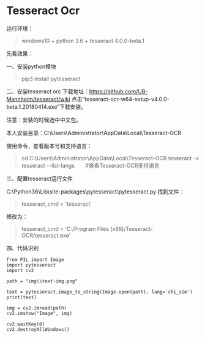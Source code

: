 # Tesseract Ocr

运行环境：
>windows10 + python 3.6 + tesseract 4.0.0-beta.1

先看效果：


一、安装python模块
>pip3 install pytesseract

二、安装tesseract orc
下载地址：https://github.com/UB-Mannheim/tesseract/wiki 点击“tesseract-ocr-w64-setup-v4.0.0-beta.1.20180414.exe”下载安装。

注意：安装的时候选中中文包。

本人安装目录：C:\Users\Administrator\AppData\Local\Tesseract-OCR

使用命令，查看版本号和支持语言：

>cd C:\Users\Administrator\AppData\Local\Tesseract-OCR
>tesseract -v
>tesseract --list-langs　　#查看Tesseract-OCR支持语言

三、配置tesseract运行文件

C:\Python36\Lib\site-packages\pytesseract\pytesseract.py
找到文件：
>tesseract_cmd = 'tesseract'

修改为：
>tesseract_cmd = 'C:/Program Files (x86)/Tesseract-OCR/tesseract.exe'

四、代码识别

```
from PIL import Image
import pytesseract
import cv2

path = "img\\text-img.png"

text = pytesseract.image_to_string(Image.open(path), lang='chi_sim')
print(text)

img = cv2.imread(path)
cv2.imshow("Image", img)

cv2.waitKey(0)
cv2.destroyAllWindows()
```